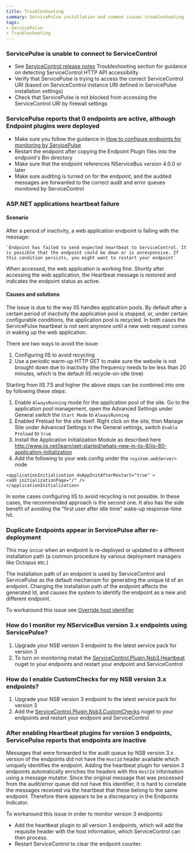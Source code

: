 ```yaml
---
title: Troubleshooting
summary: ServicePulse installation and common issues troubleshooting
tags:
- ServicePulse
- Troubleshooting
---
```



### ServicePulse is unable to connect to ServiceControl

* See [ServiceControl release notes](https://github.com/Particular/ServiceControl/releases/) Troubleshooting section for guidance on detecting ServiceControl HTTP API accessibility
* Verify that ServicePulse is trying to access the correct ServiceControl URI (based on ServiceControl instance URI defined in ServicePulse installation settings)
* Check that ServicePulse is not blocked from accessing the ServiceControl URI by firewall settings


### ServicePulse reports that 0 endpoints are active, although Endpoint plugins were deployed

* Make sure you follow the guidance in [How to configure endpoints for monitoring by ServicePulse](how-to-configure-endpoints-for-monitoring.md)
* Restart the endpoint after copying the Endpoint Plugin files into the endpoint's Bin directory
* Make sure that the endpoint references NServiceBus version 4.0.0 or later
* Make sure auditing is turned on for the endpoint, and the audited messages are forwarded to the correct audit and error queues monitored by ServiceControl


### ASP.NET applications heartbeat failure


#### Scenario

After a period of inactivity, a web application endpoint is failing with the message:

	`Endpoint has failed to send expected heartbeat to ServiceControl. It is possible that the endpoint could be down or is unresponsive. If this condition persists, you might want to restart your endpoint`

When accessed, the web application is working fine. Shortly after accessing the web application, the Heartbeat message is restored and indicates the endpoint status as active.


#### Causes and solutions

The issue is due to the way IIS handles application pools. By default after a certain period of inactivity the application pool is stopped, or, under certain configurable conditions, the application pool is recycled. In both cases the ServicePulse heartbeat is not sent anymore until a new web request comes in waking up the web application.

There are two ways to avoid the issue:

1. Configuring IIS to avoid recycling
2. Use a periodic warm-up HTTP GET to make sure the website is not brought down due to inactivity (the frequency needs to be less than 20 minutes, which is the default IIS recycle-on-idle time)

Starting from IIS 7.5 and higher the above steps can be combined into one by following these steps:

1. Enable `AlwaysRunning` mode for the application pool of the site. Go to the application pool management, open the Advanced Settings under General switch the `Start Mode` to `AlwaysRunning`
1. Enabled Preload for the site itself. Right click on the site, then Manage Site under Advanced Settings in the General settings, switch `Enable Preload` to `true`
1. Install the Application Initialization Module as described here http://www.iis.net/learn/get-started/whats-new-in-iis-8/iis-80-application-initialization
1. Add the following to your web.config under the `<system.webServer>` node

```
<applicationInitialization doAppInitAfterRestart="true" >
<add initializationPage="/" />
</applicationInitialization>
```

In some cases configuring IIS to avoid recycling is not possible. In these cases, the recommended approach is the second one. It also has the side benefit of avoiding the "first user after idle time" wake-up response-time hit.

### Duplicate Endpoints appear in ServicePulse after re-deployment

This may occur when an endpoint is re-deployed or updated to a different installation path (a common procedure by various deployment managers like Octopus etc.)

The installation path of an endpoint is used by ServiceControl and ServicePulse as the default mechanism for generating the unique Id of an endpoint. Changing the installation path of the endpoint affects the generated Id, and causes the system to identify the endpoint as a new and different endpoint.

To workaround this issue see [Override host identifier](/nservicebus/hosting/override-hostid.md)


### How do I monitor my NServiceBus version 3.x endpoints using ServicePulse?

1. Upgrade your NSB version 3 endpoint to the latest service pack for version 3
2. To turn on monitoring install the [ServiceControl.Plugin.Nsb3.Heartbeat](https://www.nuget.org/packages/ServiceControl.Plugin.Nsb3.Heartbeat/) nuget  to your  endpoints and restart your endpoint and ServiceControl


### How do I enable CustomChecks for my NSB version 3.x endpoints?

1. Upgrade your NSB version 3 endpoint to the latest service pack for version 3
2. Add the [ServiceControl.Plugin.Nsb3.CustomChecks](https://www.nuget.org/packages/ServiceControl.Plugin.Nsb3.CustomChecks/) nuget to your endpoints and restart your endpoint and ServiceControl

### After enabling Heartbeat plugins for version 3 endpoints, ServicePulse reports that endpoints are inactive

Messages that were forwarded to the audit queue by NSB version 3.x version of the endpoints did not have the `HostId` header available which uniquely identifies the endpoint. Adding the heartbeat plugin for version 3 endpoints automatically enriches the headers with this `HostId` information using a message mutator. Since the original message that was processed from the audit/error queue did not have this identifier, it is hard to correlate the messages received via the heartbeat that these belong to the same endpoint. Therefore there appears to be a discrepancy in the Endpoints Indicator.

To workaround this issue in order to monitor version 3 endpoints:

- Add the heartbeat plugin to all version 3 endpoints, which will add the requisite header with the host information, which ServiceControl can then process.
- Restart ServiceControl to clear the endpoint counter.
